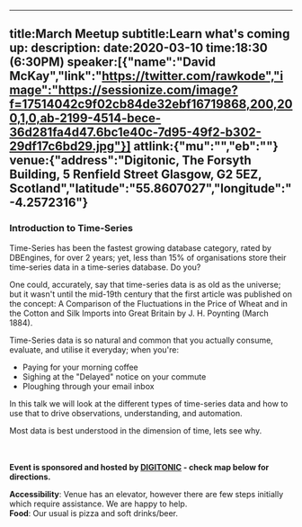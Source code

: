 ----
title:March Meetup
subtitle:Learn what's coming up:
description:
date:2020-03-10
time:18:30 (6:30PM)
speaker:[{"name":"David McKay","link":"https://twitter.com/rawkode","image":"https://sessionize.com/image?f=17514042c9f02cb84de32ebf16719868,200,200,1,0,ab-2199-4514-bece-36d281fa4d47.6bc1e40c-7d95-49f2-b302-29df17c6bd29.jpg"}]
attlink:{"mu":"","eb":""}
venue:{"address":"Digitonic, The Forsyth Building, 5 Renfield Street Glasgow, G2 5EZ, Scotland","latitude":"55.8607027","longitude":"-4.2572316"}
----

### Introduction to Time-Series

Time-Series has been the fastest growing database category, rated by DBEngines, for over 2 years; yet, less than 15% of organisations store their time-series data in a time-series database. Do you?

One could, accurately, say that time-series data is as old as the universe; but it wasn't until the mid-19th century that the first article was published on the concept: A Comparison of the Fluctuations in the Price of Wheat and in the Cotton and Silk Imports into Great Britain by J. H. Poynting (March 1884).

Time-Series data is so natural and common that you actually consume, evaluate, and utilise it everyday; when you're:

- Paying for your morning coffee
- Sighing at the "Delayed" notice on your commute
- Ploughing through your email inbox

In this talk we will look at the different types of time-series data and how to use that to drive observations, understanding, and automation.

Most data is best understood in the dimension of time, lets see why.

<br/><br/>
**Event is sponsored and hosted by [DIGITONIC](https://digitonic.co.uk) - check map below for directions.**

**Accessibility**: Venue has an elevator, however there are few steps initially which require assistance. We are happy to help.  
**Food**: Our usual is pizza and soft drinks/beer.

